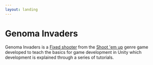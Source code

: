 ```yaml
---
layout: landing
---
```


# Genoma Invaders

Genoma Invaders is a [Fixed shooter](https://en.wikipedia.org/wiki/Category:Fixed_shooters) from the [Shoot 'em up](https://en.wikipedia.org/wiki/Shoot_%27em_up#Fixed_shooters) genre game developed to teach the basics for game development in Unity which development is explained through a series of tutorials.